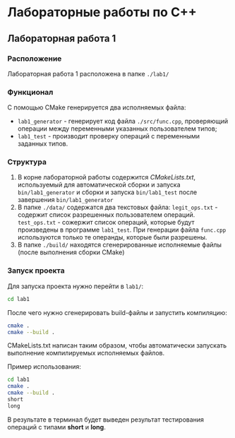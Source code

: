 # Лабораторные работы по C++
## Лабораторная работа 1
### Расположение
Лабораторная работа 1 расположена в папке `./lab1/`
### Функционал
С помощью CMake генерируется два исполняемых файла: 
- `lab1_generator` - генерирует код файла `./src/func.cpp`, проверяющий операции между переменными указанных пользователем типов;
- `lab1_test` - производит проверку операций с переменными заданных типов.
### Структура
1. В корне лабораторной работы содержится *CMakeLists.txt*, используемый для автоматической сборки и запуска `bin/lab1_generator` и сборки и запуска `bin/lab1_test` после завершения `bin/lab1_generator`
2. В папке `./data/` содержатся два текстовых файла: `legit_ops.txt` - содержит список разрешенных пользователем операций. `test_ops.txt` - сожержит список операций, которые будут произведены в программе `lab1_test`. При генерации файла `func.cpp` используются только те операнды, которые были разрешены.
3. В папке `./build/` находятся сгенерированные исполняемые файлы (после выполнения сборки CMake)
### Запуск проекта
Для запуска проекта нужно перейти в `lab1/`: 
```bash
cd lab1
```
После чего нужно сгенерировать build-файлы и запустить компиляцию: 
```bash
cmake .
cmake --build .
```

CMakeLists.txt написан таким образом, чтобы автоматически запускать выполнение компилируемых исполняемых файлов. 

Пример использования: 
```bash
cd lab1
cmake .
cmake --build .
short
long
```
В результате в терминал будет выведен результат тестирования операций с типами **short** и **long**.
